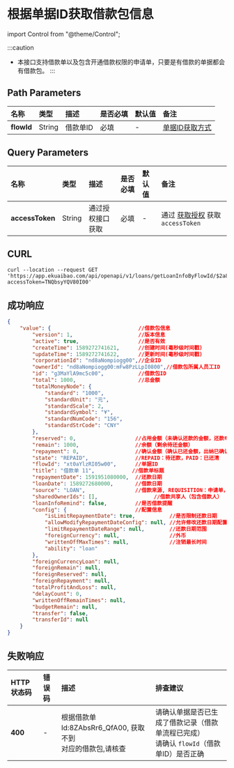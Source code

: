 # 根据单据ID获取借款包信息

import Control from "@theme/Control";

<Control
method="GET"
url="/api/openapi/v1/loans/getLoanInfoByFlowId/$`flowId`"
/>

:::caution
- 本接口支持借款单以及包含开通借款权限的申请单，只要是有借款的单据都会有借款包。
:::

## Path Parameters
| 名称 | 类型 | 描述 | 是否必填 | 默认值 | 备注 |
| :--- | :--- | :--- | :--- |:--- | :--- |
| **flowId** | String | 借款单ID | 必填 | - | [单据ID获取方式](/docs/open-api/flows/question-answer#问题一) |

## Query Parameters
| 名称 | 类型 | 描述 | 是否必填 | 默认值 | 备注 |
| :--- | :--- | :--- | :--- |:--- | :--- |
| **accessToken** | String | 通过授权接口获取 | 必填 | - | 通过 [获取授权](/docs/open-api/getting-started/auth) 获取 `accessToken` |

## CURL
```shell
curl --location --request GET 'https://app.ekuaibao.com/api/openapi/v1/loans/getLoanInfoByFlowId/$2a8bsS2qFgck00?accessToken=TNQbsyYQV80I00'
```

## 成功响应
```json
{
    "value": {                            //借款包信息
        "version": 1,                     //版本信息
        "active": true,                   //是否有效
        "createTime": 1589272741621,      //创建时间(毫秒级时间戳)
        "updateTime": 1589272741622,      //更新时间(毫秒级时间戳)
        "corporationId": "nd8aNompiogg00",//企业ID
        "ownerId": "nd8aNompiogg00:mFw8PzLLpI0800",//借款包所属人员工ID
        "id": "g3MaYlA9mc5c00",           //借款包ID
        "total": 1000,                    //总金额
        "totalMoneyNode": {
            "standard": "1000",
            "standardUnit": "元",
            "standardScale": 2,
            "standardSymbol": "¥",
            "standardNumCode": "156",
            "standardStrCode": "CNY"
        },
        "reserved": 0,                   //占用金额（未确认还款的金额，还款申请提交中，出纳未确认收款）
        "remain": 1000,                  //余额（剩余待还金额）
        "repayment": 0,                  //确认金额（确认已还金额，出纳已确认收款）
        "state": "REPAID",               //REPAID：待还款，PAID：已还清
        "flowId": "xt0aYlzRI05w00",      //单据ID
        "title": "借款单 11",            //借款单标题
        "repaymentDate": 1591951080000,  //还款日期
        "loanDate": 1589272680000,       //借款日期
        "source": "LOAN",                //借款来源, REQUISITION：申请单，LOAN：借款（默认借款包是借款生成的）
        "sharedOwnerIds": [],                  //借款共享人（包含借款人）
        "loanInfoRemind": false,         //是否借款提醒
        "config": {                      //配置信息
            "isLimitRepaymentDate": true,           //是否限制还款日期
            "allowModifyRepaymentDateConfig": null, //允许修改还款日期配置
            "limitRepaymentDateRange": null,        //还款日期范围
            "foreignCurrency": null,                //外币
            "writtenOffMaxTimes": null,             //注销最长时间
            "ability": "loan" 
        },
        "foreignCurrencyLoan": null,
        "foreignRemain": null,
        "foreignReserved": null,
        "foreignRepayment": null,
        "totalProfitAndLoss": null,
        "delayCount": 0,
        "writtenOffRemainTimes": null,
        "budgetRemain": null,
        "transfer": false,
        "transferId": null
    }
}
```

## 失败响应
| HTTP状态码 | 错误码 | 描述 | 排查建议 |
| :--- | :--- | :--- | :--- |
| **400** | - | 根据借款单Id:8ZAbsRr6_QfA00, 获取不到<br/>对应的借款包,请核查 | 请确认单据是否已生成了借款记录（借款单流程已完成）<br/>请确认 `flowId`（借款单ID）是否正确 | 








